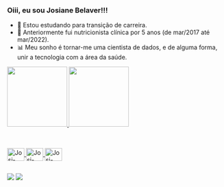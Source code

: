 ### Oiii, eu sou Josiane Belaver!!! 


- 🔭 Estou estudando para transição de carreira.
- 🍎 Anteriormente fui nutricionista clínica por 5 anos (de mar/2017 até mar/2022).
- 📊 Meu sonho é tornar-me uma cientista de dados, e de alguma forma, unir a tecnologia com a área da saúde.

<div>
  <a href="https://github.com/josibelaver">
  <img height="140em" src="https://github-readme-stats.vercel.app/api?username=josibelaver&show_icons=true&theme=radical" />
  <img height="140em" src="https://github-readme-stats.vercel.app/api/top-langs/?username=josibelaver&layout=compact&theme=radical" />
</div>

  
##
<div style="display: inline_block"><br>
  <img align= "center" alt="Josi-Python" height="30" width="40" src="https://cdn.jsdelivr.net/gh/devicons/devicon/icons/python/python-original.svg" />
  <img align= "center" alt="Josi-Python" height="30" width="40" src="https://cdn.jsdelivr.net/gh/devicons/devicon/icons/pandas/pandas-original.svg" />
  <img align= "center" alt="Josi-Python" height="30" width="40" src="https://cdn.jsdelivr.net/gh/devicons/devicon/icons/numpy/numpy-original.svg" />

 ##
 <div>
<a href="https://www.linkedin.com/in/josianebelaver/" target="_blank"><img src="https://img.shields.io/badge/LinkedIn-0077B5?style=for-the-badge&logo=linkedin&logoColor=white" target="_blank"></a>
<a href="https://www.instagram.com/josi.belaver/" target="_blank"><img src="https://img.shields.io/badge/Instagram-E4405F?style=for-the-badge&logo=instagram&logoColor=white" target="_blank"></a>
 </div>
